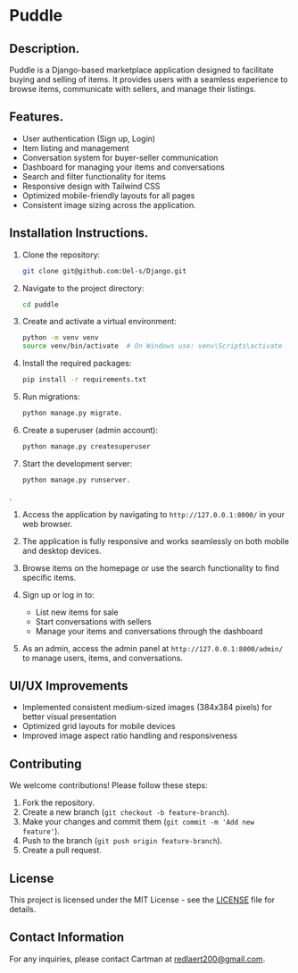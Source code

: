 # Puddle

## Description.
Puddle is a Django-based marketplace application designed to facilitate buying and selling of items. It provides users with a seamless experience to browse items, communicate with sellers, and manage their listings.

## Features.
- User authentication (Sign up, Login)
- Item listing and management
- Conversation system for buyer-seller communication
- Dashboard for managing your items and conversations
- Search and filter functionality for items
- Responsive design with Tailwind CSS
- Optimized mobile-friendly layouts for all pages
- Consistent image sizing across the application.


## Installation Instructions.
1. Clone the repository:
   ```bash
   git clone git@github.com:Uel-s/Django.git
   ```
2. Navigate to the project directory:
   ```bash
   cd puddle
   ```
3. Create and activate a virtual environment:
   ```bash
   python -m venv venv
   source venv/bin/activate  # On Windows use: venv\Scripts\activate
   ```
4. Install the required packages:
   ```bash
   pip install -r requirements.txt
   ```
5. Run migrations:
   ```bash
   python manage.py migrate.
   ```
6. Create a superuser (admin account):
   ```bash
   python manage.py createsuperuser
   ```
7. Start the development server:
   ```bash
   python manage.py runserver.
   ```
.
1. Access the application by navigating to `http://127.0.0.1:8000/` in your web browser.
2. The application is fully responsive and works seamlessly on both mobile and desktop devices.

2. Browse items on the homepage or use the search functionality to find specific items.
3. Sign up or log in to:
   - List new items for sale
   - Start conversations with sellers
   - Manage your items and conversations through the dashboard
4. As an admin, access the admin panel at `http://127.0.0.1:8000/admin/` to manage users, items, and conversations.

## UI/UX Improvements
- Implemented consistent medium-sized images (384x384 pixels) for better visual presentation
- Optimized grid layouts for mobile devices
- Improved image aspect ratio handling and responsiveness

## Contributing

We welcome contributions! Please follow these steps:
1. Fork the repository.
2. Create a new branch (`git checkout -b feature-branch`).
3. Make your changes and commit them (`git commit -m 'Add new feature'`).
4. Push to the branch (`git push origin feature-branch`).
5. Create a pull request.

## License
This project is licensed under the MIT License - see the [LICENSE](LICENSE) file for details.

## Contact Information
For any inquiries, please contact Cartman at redlaert200@gmail.com.
